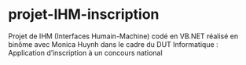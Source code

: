 # projet-IHM-inscription
Projet de IHM (Interfaces Humain-Machine) codé en VB.NET réalisé en binôme avec Monica Huynh dans le cadre du DUT Informatique : Application d’inscription à un concours national
